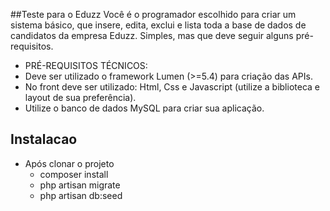 ##Teste para o Eduzz
  Você é o programador escolhido para criar um sistema básico, que insere, edita, exclui e lista toda a base de dados de candidatos da empresa Eduzz. Simples, mas que deve seguir alguns pré-requisitos.

  - PRÉ-REQUISITOS TÉCNICOS: 
   - Deve ser utilizado o framework Lumen (>=5.4) para criação das APIs. 
   - No front deve ser utilizado: Html, Css e Javascript (utilize a biblioteca e layout de sua preferência). 
   - Utilize o banco de dados MySQL para criar sua aplicação.

## Instalacao
  - Após clonar o projeto
    - composer install
    - php artisan migrate
    - php artisan db:seed
